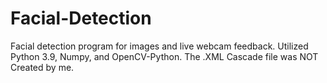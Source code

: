 # Facial-Detection
Facial detection program for images and live webcam feedback.
Utilized Python 3.9, Numpy, and OpenCV-Python.  The .XML Cascade file was NOT Created by me.

